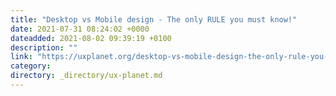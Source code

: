 ```yaml
---
title: "Desktop vs Mobile design - The only RULE you must know!"
date: 2021-07-31 08:24:02 +0000
dateadded: 2021-08-02 09:39:19 +0100
description: ""
link: "https://uxplanet.org/desktop-vs-mobile-design-the-only-rule-you-must-know-8ac71714450a?source=rss----819cc2aaeee0---4"
category:
directory: _directory/ux-planet.md
---
```

